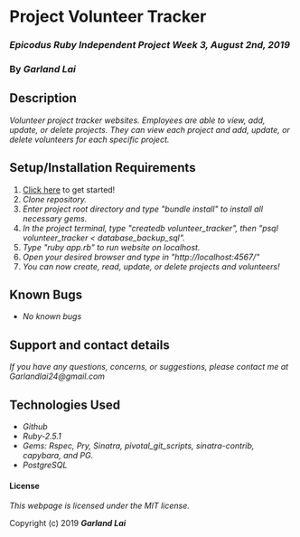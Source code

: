 # Project Volunteer Tracker

### _Epicodus Ruby Independent Project Week 3, August 2nd, 2019_

### By _*Garland Lai*_

## Description

_Volunteer project tracker websites. Employees are able to view, add, update, or delete projects. They can view each project and add, update, or delete volunteers for each specific project._

## Setup/Installation Requirements

1. [Click here](https://github.com/GarlandLai/Volunteer-tracker.git) to get started!
2. _Clone repository._
3. _Enter project root directory and type "bundle install" to install all necessary gems._
4. _In the project terminal, type "createdb volunteer_tracker", then "psql volunteer_tracker < database_backup_sql"._
5. _Type "ruby app.rb" to run website on localhost._
6. _Open your desired browser and type in "http://localhost:4567/"_
7. _You can now create, read, update, or delete projects and volunteers!_

## Known Bugs

* _No known bugs_

## Support and contact details

_If you have any questions, concerns, or suggestions, please contact me at Garlandlai24@gmail.com_

## Technologies Used

* _Github_
* _Ruby-2.5.1_
* _Gems: Rspec, Pry, Sinatra, pivotal_git_scripts, sinatra-contrib, capybara, and PG._
* _PostgreSQL_

#### License

*This webpage is licensed under the MIT license.*

Copyright (c) 2019 **_Garland Lai_**
